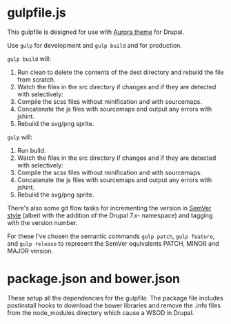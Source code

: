 # gulpfile.js

This gulpfile is designed for use with [Aurora theme](https://www.drupal.org/project/aurora) for Drupal.

Use ```gulp``` for development and ```gulp build``` and for production.

```gulp build``` will:<br>

1. Run clean to delete the contents of the dest directory and rebuild the file from scratch.
2. Watch the files in the src directory if changes and if they are detected with selectively:
  1. Compile the scss files without minification and with sourcemaps.
  2. Concatenate the js files with sourcemaps and output any errors with jshint.
  3. Rebuild the svg/png sprite.
  
```gulp``` will:<br>

1. Run build.
2. Watch the files in the src directory if changes and if they are detected with selectively:
  1. Compile the scss files without minification and with sourcemaps.
  2. Concatenate the js files with sourcemaps and output any errors with jshint.
  3. Rebuild the svg/png sprite.

There's also some git flow tasks for incrementing the version in [SemVer style](http://semver.org) (albeit with the addition of the Drupal 7.x- namespace) and tagging with the version number.

For these I've chosen the semantic commands ```gulp patch```, ```gulp feature```, and ```gulp release``` to represent the SemVer equivalents PATCH, MINOR and MAJOR version.

# package.json and bower.json

These setup all the dependencies for the gulpfile. The package file includes postinstall hooks to download the bower libraries and remove the .info files from the node_modules directory which cause a WSOD in Drupal.